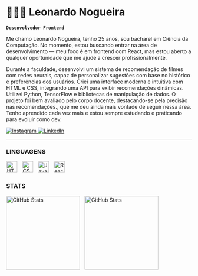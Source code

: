 # 👨🏻‍💻 Leonardo Nogueira

**`Desenvolvedor Frontend`**

Me chamo Leonardo Nogueira, tenho 25 anos, sou bacharel em Ciência da Computação. No momento, estou buscando entrar na área de desenvolvimento — meu foco é em frontend com React, mas estou aberto a qualquer oportunidade que me ajude a crescer profissionalmente.

Durante a faculdade, desenvolvi um sistema de recomendação de filmes com redes neurais, capaz de personalizar sugestões com base no histórico e preferências dos usuários. Criei uma interface moderna e intuitiva com HTML e CSS, integrando uma API para exibir recomendações dinâmicas. Utilizei Python, TensorFlow e bibliotecas de manipulação de dados. O projeto foi bem avaliado pelo
corpo docente, destacando-se pela precisão nas recomendações., que me deu ainda mais vontade de seguir nessa área. Tenho aprendido cada vez mais e estou sempre estudando e praticando para evoluir como dev.

<p align="left">
    <a href="https://www.instagram.com/leonogueiralemes" target="_blank">
        <img 
            alt="Instagram" 
            title="Siga no Instagram" 
            src="https://img.shields.io/badge/-Instagram-E4405F?style=for-the-badge&logo=instagram&logoColor=white"
        />
    </a>
    <a href="https://www.linkedin.com/in/leonogueiralemes" target="_blank">
        <img 
            alt="LinkedIn" 
            title="Conecte-se no LinkedIn" 
            src="https://img.shields.io/badge/-LinkedIn-0077B5?style=for-the-badge&logo=linkedin&logoColor=white"
        />
    </a>
</p>

---

### LINGUAGENS

<img 
    align="left" 
    alt="HTML"
    title="HTML" 
    width="30px" 
    style="padding-right: 10px;" 
    src="https://cdn.jsdelivr.net/gh/devicons/devicon@latest/icons/html5/html5-original.svg" 
/>
<img 
    align="left" 
    alt="CSS" 
    title="CSS"
    width="30px" 
    style="padding-right: 10px;" 
    src="https://cdn.jsdelivr.net/gh/devicons/devicon@latest/icons/css3/css3-original.svg" 
/>
<img 
    align="left" 
    alt="JavaScript" 
    title="JavaScript"
    width="30px" 
    style="padding-right: 10px;" 
    src="https://cdn.jsdelivr.net/gh/devicons/devicon@latest/icons/javascript/javascript-original.svg" 
/>
<img 
    align="left" 
    alt="React"
    title="React" 
    width="30px" 
    style="padding-right: 10px;" 
    src="https://cdn.jsdelivr.net/gh/devicons/devicon@latest/icons/react/react-original.svg" 
/>

<br/>
<br/>

### STATS

<p>
  <img 
    align="left" 
    alt="GitHub Stats" 
    height="200" 
    style="padding-right: 10px;" 
    src="https://github-readme-stats.vercel.app/api?username=leonogueiralemes&show_icons=true&theme=tokyonight&include_all_commits=true&locale=pt-br" 
  />

<img 
      align="left" 
      alt="GitHub Stats" 
      height="200" 
      src="https://github-readme-stats.vercel.app/api/top-langs/?username=leonogueiralemes&theme=tokyonight&layout=compact&custom_title=Tecnologias&langs_count=9" 
  />

</p>

